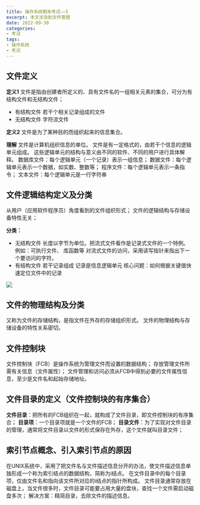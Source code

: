 ```yaml
---
title: 操作系统期末考试——5
excerpt: 本文涉及到文件管理
date: 2022-09-30
categories:
- 考试
tags:
- 操作系统
- 考试
---
```


## 文件定义
**定义1**
文件是指由创建者所定义的、具有文件名的一组相关元素的集合，可分为有结构文件和无结构文件；
- 有结构文件
若干个相关记录组成的文件
- 无结构文件
字符流文件

**定义2**
文件是为了某种目的而组织起来的信息集合。

**理解**
文件是计算机组织信息的单位。
文件是有一定格式的，由若干个信息的逻辑单元组成。
这些逻辑单元的结构与意义由不同的软件、不同的用户进行具体解释。
数据库文件：每个逻辑单元（一个记录）表示一组信息；
数据文件：每个逻辑单元表示一个数据，如实数、整数等；
程序文件：每个逻辑单元表示一条指令；
文本文件：每个逻辑单元是一行字符串

## 文件逻辑结构定义及分类

从用户（应用软件程序员）角度看到的文件组织形式；
文件的逻辑结构与存储设备特性无关；

**分类：**
- 无结构文件
长度以字节为单位。把流式文件看作是记录式文件的一个特例。
例如：可执行文件、 库函数等
对流式文件的访问，采用读写指针来指出下一个要访问的字符。
- 有结构文件
若干记录组成
记录是信息逻辑单元
核心问题：如何根据关键值快速定位文件中的记录

![](https://api2.mubu.com/v3/document_image/8551f572-88aa-4cea-812c-66ea14015d08-3807603.jpg)

## 文件的物理结构及分类
又称为文件的存储结构，是指文件在外存的存储组织形式。
文件的物理结构与存储设备的特性关系密切。

## 文件控制块
文件控制块（FCB）是操作系统为管理文件而设置的数据结构；
存放管理文件所需有关信息（文件属性）；
文件管理和访问必须从FCB中得到必要的文件属性信息，至少是文件名和起始存储地址。

## 文件目录的定义（文件控制块的有序集合）
**文件目录**：把所有的FCB组织在一起，就构成了文件目录，即文件控制块的有序集合；
**目录项**：一个目录项就是一个文件的FCB；
**目录文件**：为了实现对文件目录的管理，通常将文件目录以文件的形式保存在外存，这个文件就叫目录文件；

## 索引节点概念、引入索引节点的原因
在UNIX系统中，采用了把文件名与文件描述信息分开的办法，使文件描述信息单独形成一个称为索引结点的数据结构，简称为i结点。
在文件目录中的每个目录项，仅由文件名和指向该文件所对应的i结点的指针所构成。
文件目录通常存放在磁盘上，当文件很多时，文件目录可能要占用大量的盘块，查找一个文件需启动磁盘多次；
解决方案：精简目录，去除文件的描述信息。